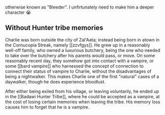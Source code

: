 otherwise known as "Bleeder". I unfirtunately need to make him a deeper character :sob:

## Without Hunter tribe memories

Charlie was born outside the city of Zal'Aata; instead being born in atown in the Cornucopia Streak, namely [[zzvfgys]]. He grew up in a reasonably well-off family, who owned a luxurious butchery, being the one who needed to take over the butchery after his parents would pass, or move. On some reasonably recent day, they somehow got into contact with a vampire, or some [[bard vampire]] who harnessed the concept of connection to connect their status of vampire to Charlie, without the disadvantages of being a nightwalker. This makes Charlie one of the first "natural" cases of a daywalker, though he does experience bloodlust.

After either being exiled from his village, or leaving voluntarily, he ended up in the [[Badawi Hunter Tribe]], where he could be accepted as a vampire, at the cost of losing certain memories when leaving the tribe. His memory loss causes him to forget that he is a vampire.